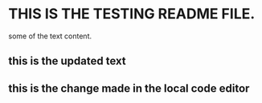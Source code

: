 # THIS IS THE TESTING README FILE.
some of the text content.
## this is the updated text
## this is the change made in the local code editor